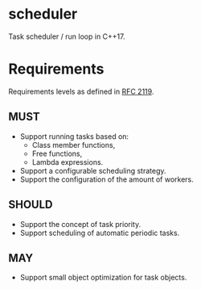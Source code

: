 # scheduler
Task scheduler / run loop in C++17.

# Requirements

Requirements levels as defined in [RFC 2119](https://www.ietf.org/rfc/rfc2119.txt).

## MUST

* Support running tasks based on:
  * Class member functions,
  * Free functions,
  * Lambda expressions.
* Support a configurable scheduling strategy.
* Support the configuration of the amount of workers.

## SHOULD

* Support the concept of task priority.
* Support scheduling of automatic periodic tasks.

## MAY

* Support small object optimization for task objects.

